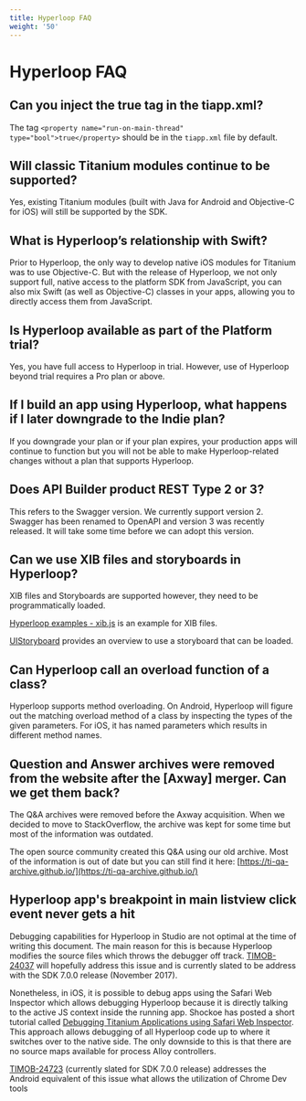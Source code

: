 ```yaml
---
title: Hyperloop FAQ
weight: '50'
---
```


# Hyperloop FAQ

## Can you inject the <property name="run-on-main-thread" type="bool">true</property> tag in the tiapp.xml?

The tag `<property name="run-on-main-thread" type="bool">true</property>` should be in the `tiapp.xml` file by default.

## Will classic Titanium modules continue to be supported?

Yes, existing Titanium modules (built with Java for Android and Objective-C for iOS) will still be supported by the SDK.

## What is Hyperloop’s relationship with Swift?

Prior to Hyperloop, the only way to develop native iOS modules for Titanium was to use Objective-C. But with the release of Hyperloop, we not only support full, native access to the platform SDK from JavaScript, you can also mix Swift (as well as Objective-C) classes in your apps, allowing you to directly access them from JavaScript.

## Is Hyperloop available as part of the Platform trial?

Yes, you have full access to Hyperloop in trial. However, use of Hyperloop beyond trial requires a Pro plan or above.

## If I build an app using Hyperloop, what happens if I later downgrade to the Indie plan?

If you downgrade your plan or if your plan expires, your production apps will continue to function but you will not be able to make Hyperloop-related changes without a plan that supports Hyperloop.

## Does API Builder product REST Type 2 or 3?

This refers to the Swagger version. We currently support version 2. Swagger has been renamed to OpenAPI and version 3 was recently released. It will take some time before we can adopt this version.

## Can we use XIB files and storyboards in Hyperloop?

XIB files and Storyboards are supported however, they need to be programmatically loaded.

[Hyperloop examples - xib.js](https://github.com/appcelerator/hyperloop-examples/blob/master/app/controllers/ios/xib.js) is an example for XIB files.

[UIStoryboard](https://developer.apple.com/documentation/uikit/uistoryboard) provides an overview to use a storyboard that can be loaded.

## Can Hyperloop call an overload function of a class?

Hyperloop supports method overloading. On Android, Hyperloop will figure out the matching overload method of a class by inspecting the types of the given parameters. For iOS, it has named parameters which results in different method names.

## Question and Answer archives were removed from the website after the \[Axway\] merger. Can we get them back?

The Q&A archives were removed before the Axway acquisition. When we decided to move to StackOverflow, the archive was kept for some time but most of the information was outdated.

The open source community created this Q&A using our old archive. Most of the information is out of date but you can still find it here: [https://ti-qa-archive.github.io/](https://ti-qa-archive.github.io/)

## Hyperloop app's breakpoint in main listview click event never gets a hit

Debugging capabilities for Hyperloop in Studio are not optimal at the time of writing this document. The main reason for this is because Hyperloop modifies the source files which throws the debugger off track. [TIMOB-24037](https://jira.appcelerator.org/browse/TIMOB-24037) will hopefully address this issue and is currently slated to be address with the SDK 7.0.0 release (November 2017).

Nonetheless, in iOS, it is possible to debug apps using the Safari Web Inspector which allows debugging Hyperloop because it is directly talking to the active JS context inside the running app. Shockoe has posted a short tutorial called [Debugging Titanium Applications using Safari Web Inspector](https://shockoe.com/blog/debugging-titanium-applications-using-safari-web-inspector/). This approach allows debugging of all Hyperloop code up to where it switches over to the native side. The only downside to this is that there are no source maps available for process Alloy controllers.

[TIMOB-24723](https://jira.appcelerator.org/browse/TIMOB-24723) (currently slated for SDK 7.0.0 release) addresses the Android equivalent of this issue what allows the utilization of Chrome Dev tools
